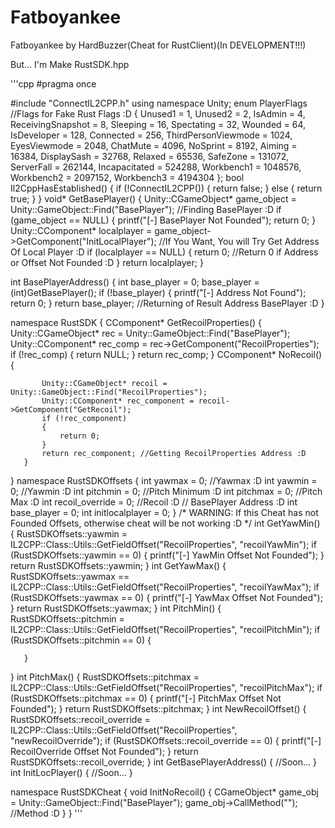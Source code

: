 # Fatboyankee
Fatboyankee by HardBuzzer(Cheat for RustClient)(In DEVELOPMENT!!!)

But... I'm Make RustSDK.hpp

'''cpp
#pragma once

#include "ConnectIL2CPP.h"
using namespace Unity;
enum PlayerFlags //Flags for Fake Rust Flags :D
{
	Unused1 = 1,
	Unused2 = 2,
	IsAdmin = 4,
	ReceivingSnapshot = 8,
	Sleeping = 16,
	Spectating = 32,
	Wounded = 64,
	IsDeveloper = 128,
	Connected = 256,
	ThirdPersonViewmode = 1024,
	EyesViewmode = 2048,
	ChatMute = 4096,
	NoSprint = 8192,
	Aiming = 16384,
	DisplaySash = 32768,
	Relaxed = 65536,
	SafeZone = 131072,
	ServerFall = 262144,
	Incapacitated = 524288,
	Workbench1 = 1048576,
	Workbench2 = 2097152,
	Workbench3 = 4194304
};
bool Il2CppHasEstablished() {
	if (!ConnectIL2CPP()) {
		return false;
	}
	else {
		return true;
	}
}
void* GetBasePlayer()
{
	Unity::CGameObject* game_object = Unity::GameObject::Find("BasePlayer"); //Finding BasePlayer :D
	if (game_object == NULL) {
		printf("[-] BasePlayer Not Founded");
		return 0;
	}
	Unity::CComponent* localplayer = game_object->GetComponent("InitLocalPlayer"); //If You Want, You will Try Get Address Of Local Player :D
	if (localplayer == NULL) {
		return 0; //Return 0 if Address or Offset Not Founded :D
	}
	return localplayer;
}

   int BasePlayerAddress()
   {
		int base_player = 0;
		base_player = (int)GetBasePlayer();
		if (!base_player) {
			printf("[-] Address Not Found");
			return 0;
		}
		return base_player; //Returning of Result Address BasePlayer :D
   }

   namespace RustSDK 
   {
	   CComponent* GetRecoilProperties() 
	   {
		   Unity::CGameObject* rec = Unity::GameObject::Find("BasePlayer");
		   Unity::CComponent* rec_comp = rec->GetComponent("RecoilProperties");
		   if (!rec_comp) {
			   return NULL;
		   }
		   return rec_comp;
	   }
	   CComponent* NoRecoil()
	   {

		   Unity::CGameObject* recoil = Unity::GameObject::Find("RecoilProperties");
		   Unity::CComponent* rec_component = recoil->GetComponent("GetRecoil");
		   if (!rec_component) 
		   {
			   return 0;
		   }
		   return rec_component; //Getting RecoilProperties Address :D
	   }
   }
   namespace RustSDKOffsets {
	   int yawmax = 0; //Yawmax :D
	   int yawmin = 0; //Yawmin :D
	   int pitchmin = 0; //Pitch Minimum :D
	   int pitchmax = 0; //Pitch Max :D
	   int recoil_override = 0; //Recoil :D
	   // BasePlayer Address :D
	   int base_player = 0;
	   int initlocalplayer = 0;
   }
   /*
   WARNING: If this Cheat has not Founded Offsets, otherwise cheat will be not working :D
   */
   int GetYawMin() {
	   RustSDKOffsets::yawmin = IL2CPP::Class::Utils::GetFieldOffset("RecoilProperties", "recoilYawMin");
	   if (RustSDKOffsets::yawmin == 0) {
		   printf("[-] YawMin Offset Not Founded");
	   }
	   return RustSDKOffsets::yawmin;
   }
   int GetYawMax() 
   {
	   RustSDKOffsets::yawmax == IL2CPP::Class::Utils::GetFieldOffset("RecoilProperties", "recoilYawMax");
	   if (RustSDKOffsets::yawmax == 0) {
		   printf("[-] YawMax Offset Not Founded");
	   }
	   return RustSDKOffsets::yawmax;
   }
   int PitchMin() {
	   RustSDKOffsets::pitchmin = IL2CPP::Class::Utils::GetFieldOffset("RecoilProperties", "recoilPitchMin");
	   if (RustSDKOffsets::pitchmin == 0) {

	   }
   }
   int PitchMax() {
	   RustSDKOffsets::pitchmax = IL2CPP::Class::Utils::GetFieldOffset("RecoilProperties", "recoilPitchMax");
	   if (RustSDKOffsets::pitchmax == 0) {
		   printf("[-] PitchMax Offset Not Founded");
	   }
	   return RustSDKOffsets::pitchmax;
   }
   int NewRecoilOffset() {
	   RustSDKOffsets::recoil_override = IL2CPP::Class::Utils::GetFieldOffset("RecoilProperties", "newRecoilOverride");
	   if (RustSDKOffsets::recoil_override == 0) {
		   printf("[-] RecoilOverride Offset Not Founded");
	   }
	   return RustSDKOffsets::recoil_override;
   }
   int GetBasePlayerAddress() 
   {
	   //Soon...
   }
   int InitLocPlayer() 
   {
	   //Soon...
   }

   namespace RustSDKCheat {
	   void InitNoRecoil() {
		   CGameObject* game_obj = Unity::GameObject::Find("BasePlayer");
		   game_obj->CallMethod<float>(""); //Method :D
	   }
   }
   '''
